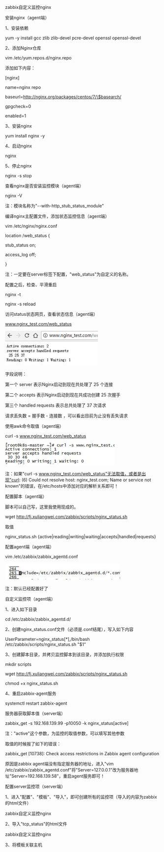 zabbix自定义监控nginx

安装nginx（agent端）

1、安装依赖

yum -y install gcc zlib zlib-devel pcre-devel openssl openssl-devel

2、添加Nginx仓库

vim /etc/yum.repos.d/nginx.repo

添加如下内容：

[nginx]

name=nginx repo

baseurl=http://nginx.org/packages/centos/7/\$basearch/

gpgcheck=0

enabled=1

3、安装nginx

yum install nginx -y

4、启动nginx

nginx

5、停止nginx

nginx -s stop

查看nginx是否安装监控模块（agent端）

nginx -V

注：模块名称为"--with-http_stub_status_module"

编译nginx主配置文件，添加状态监控信息（agent端）

vim /etc/nginx/nginx.conf

location /web_status {

stub_status on;

access_log off;

}

注：一定要在server标签下配置，"web_status"为自定义的名称。

配置之后，检查、平滑重启

nginx -t

nginx -s reload

访问status状态网页，查看状态信息（agent端）

www.nginx_test.com/web_status

![](media/d2533ebb68ec9f24049581edb70b1d31.png)

字段说明：

第一个 server 表示Nginx启动到现在共处理了 25 个连接

第二个 accepts 表示Nginx启动到现在共成功创建 25 次握手

第三个 handled requests 表示总共处理了 37 次请求

请求丢失数 = 握手数 - 连接数 ，可以看出目前为止没有丢失请求

使用awk命令取值（agent端）

curl -s www.nginx_test.com/web_status

![](media/1c09054240ed7b66c108000c8c051f00.png)

注：如果"curl -s www.nginx_test.com/web_status"无法取值，或者是出现"curl: (6)
Could not resolve host: nginx_test.com; Name or service not
known"的错误，在/etc/hosts中添加对应的解析关系即可！

配置脚本（agent端）

脚本可以自己写，这里我使用现成的。

wget http://fj.xuliangwei.com/zabbix/scripts/nginx_status.sh

取值

nginx_status.sh {active\|reading\|writing\|waiting\|accepts\|handled\|requests}

配置agent端（agent端）

vim /etc/zabbix/zabbix_agentd.conf

![](media/02131fd298b59d7549172b0e12af8d28.png)

注：默认已经配置好了

自定义监控项（agent端）

1、进入如下目录

cd /etc/zabbix/zabbix_agentd.d/

2、创建nginx_status.conf文件（必须是.conf结尾），写入如下内容

UserParameter=nginx_status[\*],/bin/bash /etc/zabbix/scripts/nginx_status.sh
"\$1"

3、创建脚本目录，并拷贝监控脚本到该目录，并添加执行权限

mkdir scripts

wget http://fj.xuliangwei.com/zabbix/scripts/nginx_status.sh

chmod +x nginx_status.sh

4、重启zabbix-agent服务

systemctl restart zabbix-agent

服务器获取脚本值（server端）

zabbix_get -s 192.168.139.99 -p10050 -k nginx_status[active]

注："active"这个参数，为监控的取值参数，可以填写其他参数

取值的时候报了如下的错误：

zabbix_get [10738]: Check access restrictions in Zabbix agent configuration

原因是zabbix agent端没有指定服务器的地址，进入"vim
/etc/zabbix/zabbix_agentd.conf"将"Server=127.0.0.1"改为服务器地址"Server=192.168.139.58"，重启agent服务即可！

配置server监控项（server端）

1、进入"配置"、"模板"、"导入"，即可创建所有的监控项（导入的内容为zabbix的html文件）

zabbix自定义监控nginx

2、导入"tcp_status"的html文件

zabbix自定义监控nginx

3、将模板关联主机
